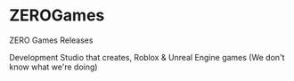 # ZEROGames

ZERO Games Releases

Development Studio that creates, Roblox & Unreal Engine games (We don't know what we're doing)
